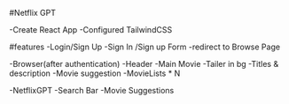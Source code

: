 #Netflix GPT

-Create React App 
-Configured TailwindCSS

#features 
-Login/Sign Up
 -Sign In /Sign up Form 
 -redirect to Browse Page

-Browser(after authentication) 
-Header 
-Main Movie
 -Tailer in bg
  -Titles & description
   -Movie suggestion 
   -MovieLists * N

-NetflixGPT 
-Search Bar 
-Movie Suggestions